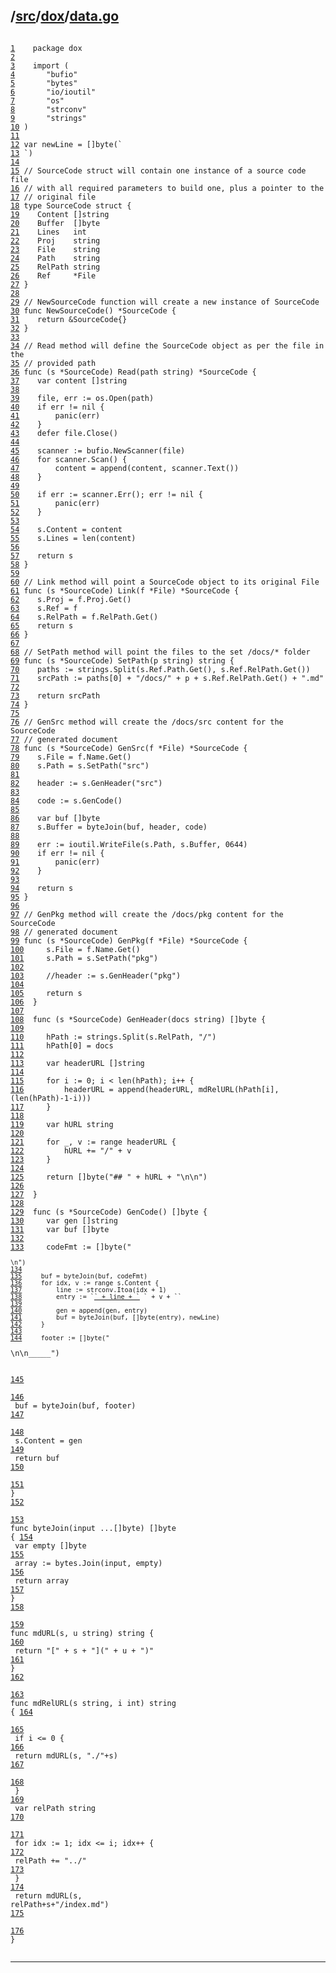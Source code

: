 ## /[src](../../src/index.md)/[dox](../dox/index.md)/[data.go](./data.go)

<pre class="code highlight"><code>
<span id="L1" class="line" lang="go"><a href="#L1">1</a>	</span><span class="comment">package dox</span>
<span id="L2" class="line" lang="go"><a href="#L2">2</a>	</span><span class="comment"></span>
<span id="L3" class="line" lang="go"><a href="#L3">3</a>	</span><span class="comment">import (</span>
<span id="L4" class="line" lang="go"><a href="#L4">4</a>	</span><span class="comment">	"bufio"</span>
<span id="L5" class="line" lang="go"><a href="#L5">5</a>	</span><span class="comment">	"bytes"</span>
<span id="L6" class="line" lang="go"><a href="#L6">6</a>	</span><span class="comment">	"io/ioutil"</span>
<span id="L7" class="line" lang="go"><a href="#L7">7</a>	</span><span class="comment">	"os"</span>
<span id="L8" class="line" lang="go"><a href="#L8">8</a>	</span><span class="comment">	"strconv"</span>
<span id="L9" class="line" lang="go"><a href="#L9">9</a>	</span><span class="comment">	"strings"</span>
<span id="L10" class="line" lang="go"><a href="#L10">10</a>	</span><span class="comment">)</span>
<span id="L11" class="line" lang="go"><a href="#L11">11</a>	</span><span class="comment"></span>
<span id="L12" class="line" lang="go"><a href="#L12">12</a>	</span><span class="comment">var newLine = []byte(`</span>
<span id="L13" class="line" lang="go"><a href="#L13">13</a>	</span><span class="comment">`)</span>
<span id="L14" class="line" lang="go"><a href="#L14">14</a>	</span><span class="comment"></span>
<span id="L15" class="line" lang="go"><a href="#L15">15</a>	</span><span class="comment">// SourceCode struct will contain one instance of a source code file</span>
<span id="L16" class="line" lang="go"><a href="#L16">16</a>	</span><span class="comment">// with all required parameters to build one, plus a pointer to the</span>
<span id="L17" class="line" lang="go"><a href="#L17">17</a>	</span><span class="comment">// original file</span>
<span id="L18" class="line" lang="go"><a href="#L18">18</a>	</span><span class="comment">type SourceCode struct {</span>
<span id="L19" class="line" lang="go"><a href="#L19">19</a>	</span><span class="comment">	Content []string</span>
<span id="L20" class="line" lang="go"><a href="#L20">20</a>	</span><span class="comment">	Buffer  []byte</span>
<span id="L21" class="line" lang="go"><a href="#L21">21</a>	</span><span class="comment">	Lines   int</span>
<span id="L22" class="line" lang="go"><a href="#L22">22</a>	</span><span class="comment">	Proj    string</span>
<span id="L23" class="line" lang="go"><a href="#L23">23</a>	</span><span class="comment">	File    string</span>
<span id="L24" class="line" lang="go"><a href="#L24">24</a>	</span><span class="comment">	Path    string</span>
<span id="L25" class="line" lang="go"><a href="#L25">25</a>	</span><span class="comment">	RelPath string</span>
<span id="L26" class="line" lang="go"><a href="#L26">26</a>	</span><span class="comment">	Ref     *File</span>
<span id="L27" class="line" lang="go"><a href="#L27">27</a>	</span><span class="comment">}</span>
<span id="L28" class="line" lang="go"><a href="#L28">28</a>	</span><span class="comment"></span>
<span id="L29" class="line" lang="go"><a href="#L29">29</a>	</span><span class="comment">// NewSourceCode function will create a new instance of SourceCode</span>
<span id="L30" class="line" lang="go"><a href="#L30">30</a>	</span><span class="comment">func NewSourceCode() *SourceCode {</span>
<span id="L31" class="line" lang="go"><a href="#L31">31</a>	</span><span class="comment">	return &SourceCode{}</span>
<span id="L32" class="line" lang="go"><a href="#L32">32</a>	</span><span class="comment">}</span>
<span id="L33" class="line" lang="go"><a href="#L33">33</a>	</span><span class="comment"></span>
<span id="L34" class="line" lang="go"><a href="#L34">34</a>	</span><span class="comment">// Read method will define the SourceCode object as per the file in the</span>
<span id="L35" class="line" lang="go"><a href="#L35">35</a>	</span><span class="comment">// provided path</span>
<span id="L36" class="line" lang="go"><a href="#L36">36</a>	</span><span class="comment">func (s *SourceCode) Read(path string) *SourceCode {</span>
<span id="L37" class="line" lang="go"><a href="#L37">37</a>	</span><span class="comment">	var content []string</span>
<span id="L38" class="line" lang="go"><a href="#L38">38</a>	</span><span class="comment"></span>
<span id="L39" class="line" lang="go"><a href="#L39">39</a>	</span><span class="comment">	file, err := os.Open(path)</span>
<span id="L40" class="line" lang="go"><a href="#L40">40</a>	</span><span class="comment">	if err != nil {</span>
<span id="L41" class="line" lang="go"><a href="#L41">41</a>	</span><span class="comment">		panic(err)</span>
<span id="L42" class="line" lang="go"><a href="#L42">42</a>	</span><span class="comment">	}</span>
<span id="L43" class="line" lang="go"><a href="#L43">43</a>	</span><span class="comment">	defer file.Close()</span>
<span id="L44" class="line" lang="go"><a href="#L44">44</a>	</span><span class="comment"></span>
<span id="L45" class="line" lang="go"><a href="#L45">45</a>	</span><span class="comment">	scanner := bufio.NewScanner(file)</span>
<span id="L46" class="line" lang="go"><a href="#L46">46</a>	</span><span class="comment">	for scanner.Scan() {</span>
<span id="L47" class="line" lang="go"><a href="#L47">47</a>	</span><span class="comment">		content = append(content, scanner.Text())</span>
<span id="L48" class="line" lang="go"><a href="#L48">48</a>	</span><span class="comment">	}</span>
<span id="L49" class="line" lang="go"><a href="#L49">49</a>	</span><span class="comment"></span>
<span id="L50" class="line" lang="go"><a href="#L50">50</a>	</span><span class="comment">	if err := scanner.Err(); err != nil {</span>
<span id="L51" class="line" lang="go"><a href="#L51">51</a>	</span><span class="comment">		panic(err)</span>
<span id="L52" class="line" lang="go"><a href="#L52">52</a>	</span><span class="comment">	}</span>
<span id="L53" class="line" lang="go"><a href="#L53">53</a>	</span><span class="comment"></span>
<span id="L54" class="line" lang="go"><a href="#L54">54</a>	</span><span class="comment">	s.Content = content</span>
<span id="L55" class="line" lang="go"><a href="#L55">55</a>	</span><span class="comment">	s.Lines = len(content)</span>
<span id="L56" class="line" lang="go"><a href="#L56">56</a>	</span><span class="comment"></span>
<span id="L57" class="line" lang="go"><a href="#L57">57</a>	</span><span class="comment">	return s</span>
<span id="L58" class="line" lang="go"><a href="#L58">58</a>	</span><span class="comment">}</span>
<span id="L59" class="line" lang="go"><a href="#L59">59</a>	</span><span class="comment"></span>
<span id="L60" class="line" lang="go"><a href="#L60">60</a>	</span><span class="comment">// Link method will point a SourceCode object to its original File</span>
<span id="L61" class="line" lang="go"><a href="#L61">61</a>	</span><span class="comment">func (s *SourceCode) Link(f *File) *SourceCode {</span>
<span id="L62" class="line" lang="go"><a href="#L62">62</a>	</span><span class="comment">	s.Proj = f.Proj.Get()</span>
<span id="L63" class="line" lang="go"><a href="#L63">63</a>	</span><span class="comment">	s.Ref = f</span>
<span id="L64" class="line" lang="go"><a href="#L64">64</a>	</span><span class="comment">	s.RelPath = f.RelPath.Get()</span>
<span id="L65" class="line" lang="go"><a href="#L65">65</a>	</span><span class="comment">	return s</span>
<span id="L66" class="line" lang="go"><a href="#L66">66</a>	</span><span class="comment">}</span>
<span id="L67" class="line" lang="go"><a href="#L67">67</a>	</span><span class="comment"></span>
<span id="L68" class="line" lang="go"><a href="#L68">68</a>	</span><span class="comment">// SetPath method will point the files to the set /docs/* folder</span>
<span id="L69" class="line" lang="go"><a href="#L69">69</a>	</span><span class="comment">func (s *SourceCode) SetPath(p string) string {</span>
<span id="L70" class="line" lang="go"><a href="#L70">70</a>	</span><span class="comment">	paths := strings.Split(s.Ref.Path.Get(), s.Ref.RelPath.Get())</span>
<span id="L71" class="line" lang="go"><a href="#L71">71</a>	</span><span class="comment">	srcPath := paths[0] + "/docs/" + p + s.Ref.RelPath.Get() + ".md"</span>
<span id="L72" class="line" lang="go"><a href="#L72">72</a>	</span><span class="comment"></span>
<span id="L73" class="line" lang="go"><a href="#L73">73</a>	</span><span class="comment">	return srcPath</span>
<span id="L74" class="line" lang="go"><a href="#L74">74</a>	</span><span class="comment">}</span>
<span id="L75" class="line" lang="go"><a href="#L75">75</a>	</span><span class="comment"></span>
<span id="L76" class="line" lang="go"><a href="#L76">76</a>	</span><span class="comment">// GenSrc method will create the /docs/src content for the SourceCode</span>
<span id="L77" class="line" lang="go"><a href="#L77">77</a>	</span><span class="comment">// generated document</span>
<span id="L78" class="line" lang="go"><a href="#L78">78</a>	</span><span class="comment">func (s *SourceCode) GenSrc(f *File) *SourceCode {</span>
<span id="L79" class="line" lang="go"><a href="#L79">79</a>	</span><span class="comment">	s.File = f.Name.Get()</span>
<span id="L80" class="line" lang="go"><a href="#L80">80</a>	</span><span class="comment">	s.Path = s.SetPath("src")</span>
<span id="L81" class="line" lang="go"><a href="#L81">81</a>	</span><span class="comment"></span>
<span id="L82" class="line" lang="go"><a href="#L82">82</a>	</span><span class="comment">	header := s.GenHeader("src")</span>
<span id="L83" class="line" lang="go"><a href="#L83">83</a>	</span><span class="comment"></span>
<span id="L84" class="line" lang="go"><a href="#L84">84</a>	</span><span class="comment">	code := s.GenCode()</span>
<span id="L85" class="line" lang="go"><a href="#L85">85</a>	</span><span class="comment"></span>
<span id="L86" class="line" lang="go"><a href="#L86">86</a>	</span><span class="comment">	var buf []byte</span>
<span id="L87" class="line" lang="go"><a href="#L87">87</a>	</span><span class="comment">	s.Buffer = byteJoin(buf, header, code)</span>
<span id="L88" class="line" lang="go"><a href="#L88">88</a>	</span><span class="comment"></span>
<span id="L89" class="line" lang="go"><a href="#L89">89</a>	</span><span class="comment">	err := ioutil.WriteFile(s.Path, s.Buffer, 0644)</span>
<span id="L90" class="line" lang="go"><a href="#L90">90</a>	</span><span class="comment">	if err != nil {</span>
<span id="L91" class="line" lang="go"><a href="#L91">91</a>	</span><span class="comment">		panic(err)</span>
<span id="L92" class="line" lang="go"><a href="#L92">92</a>	</span><span class="comment">	}</span>
<span id="L93" class="line" lang="go"><a href="#L93">93</a>	</span><span class="comment"></span>
<span id="L94" class="line" lang="go"><a href="#L94">94</a>	</span><span class="comment">	return s</span>
<span id="L95" class="line" lang="go"><a href="#L95">95</a>	</span><span class="comment">}</span>
<span id="L96" class="line" lang="go"><a href="#L96">96</a>	</span><span class="comment"></span>
<span id="L97" class="line" lang="go"><a href="#L97">97</a>	</span><span class="comment">// GenPkg method will create the /docs/pkg content for the SourceCode</span>
<span id="L98" class="line" lang="go"><a href="#L98">98</a>	</span><span class="comment">// generated document</span>
<span id="L99" class="line" lang="go"><a href="#L99">99</a>	</span><span class="comment">func (s *SourceCode) GenPkg(f *File) *SourceCode {</span>
<span id="L100" class="line" lang="go"><a href="#L100">100</a>	</span><span class="comment">	s.File = f.Name.Get()</span>
<span id="L101" class="line" lang="go"><a href="#L101">101</a>	</span><span class="comment">	s.Path = s.SetPath("pkg")</span>
<span id="L102" class="line" lang="go"><a href="#L102">102</a>	</span><span class="comment"></span>
<span id="L103" class="line" lang="go"><a href="#L103">103</a>	</span><span class="comment">	//header := s.GenHeader("pkg")</span>
<span id="L104" class="line" lang="go"><a href="#L104">104</a>	</span><span class="comment"></span>
<span id="L105" class="line" lang="go"><a href="#L105">105</a>	</span><span class="comment">	return s</span>
<span id="L106" class="line" lang="go"><a href="#L106">106</a>	</span><span class="comment">}</span>
<span id="L107" class="line" lang="go"><a href="#L107">107</a>	</span><span class="comment"></span>
<span id="L108" class="line" lang="go"><a href="#L108">108</a>	</span><span class="comment">func (s *SourceCode) GenHeader(docs string) []byte {</span>
<span id="L109" class="line" lang="go"><a href="#L109">109</a>	</span><span class="comment"></span>
<span id="L110" class="line" lang="go"><a href="#L110">110</a>	</span><span class="comment">	hPath := strings.Split(s.RelPath, "/")</span>
<span id="L111" class="line" lang="go"><a href="#L111">111</a>	</span><span class="comment">	hPath[0] = docs</span>
<span id="L112" class="line" lang="go"><a href="#L112">112</a>	</span><span class="comment"></span>
<span id="L113" class="line" lang="go"><a href="#L113">113</a>	</span><span class="comment">	var headerURL []string</span>
<span id="L114" class="line" lang="go"><a href="#L114">114</a>	</span><span class="comment"></span>
<span id="L115" class="line" lang="go"><a href="#L115">115</a>	</span><span class="comment">	for i := 0; i < len(hPath); i++ {</span>
<span id="L116" class="line" lang="go"><a href="#L116">116</a>	</span><span class="comment">		headerURL = append(headerURL, mdRelURL(hPath[i], (len(hPath)-1-i)))</span>
<span id="L117" class="line" lang="go"><a href="#L117">117</a>	</span><span class="comment">	}</span>
<span id="L118" class="line" lang="go"><a href="#L118">118</a>	</span><span class="comment"></span>
<span id="L119" class="line" lang="go"><a href="#L119">119</a>	</span><span class="comment">	var hURL string</span>
<span id="L120" class="line" lang="go"><a href="#L120">120</a>	</span><span class="comment"></span>
<span id="L121" class="line" lang="go"><a href="#L121">121</a>	</span><span class="comment">	for _, v := range headerURL {</span>
<span id="L122" class="line" lang="go"><a href="#L122">122</a>	</span><span class="comment">		hURL += "/" + v</span>
<span id="L123" class="line" lang="go"><a href="#L123">123</a>	</span><span class="comment">	}</span>
<span id="L124" class="line" lang="go"><a href="#L124">124</a>	</span><span class="comment"></span>
<span id="L125" class="line" lang="go"><a href="#L125">125</a>	</span><span class="comment">	return []byte("## " + hURL + "\n\n")</span>
<span id="L126" class="line" lang="go"><a href="#L126">126</a>	</span><span class="comment"></span>
<span id="L127" class="line" lang="go"><a href="#L127">127</a>	</span><span class="comment">}</span>
<span id="L128" class="line" lang="go"><a href="#L128">128</a>	</span><span class="comment"></span>
<span id="L129" class="line" lang="go"><a href="#L129">129</a>	</span><span class="comment">func (s *SourceCode) GenCode() []byte {</span>
<span id="L130" class="line" lang="go"><a href="#L130">130</a>	</span><span class="comment">	var gen []string</span>
<span id="L131" class="line" lang="go"><a href="#L131">131</a>	</span><span class="comment">	var buf []byte</span>
<span id="L132" class="line" lang="go"><a href="#L132">132</a>	</span><span class="comment"></span>
<span id="L133" class="line" lang="go"><a href="#L133">133</a>	</span><span class="comment">	codeFmt := []byte("<pre class=" + `"code highlight"` + "><code>\n")</span>
<span id="L134" class="line" lang="go"><a href="#L134">134</a>	</span><span class="comment"></span>
<span id="L135" class="line" lang="go"><a href="#L135">135</a>	</span><span class="comment">	buf = byteJoin(buf, codeFmt)</span>
<span id="L136" class="line" lang="go"><a href="#L136">136</a>	</span><span class="comment">	for idx, v := range s.Content {</span>
<span id="L137" class="line" lang="go"><a href="#L137">137</a>	</span><span class="comment">		line := strconv.Itoa(idx + 1)</span>
<span id="L138" class="line" lang="go"><a href="#L138">138</a>	</span><span class="comment">		entry := `<span id="L` + line + `" class="line" lang="go"><a href="#L` + line + `">` + line + `</a>	</span><span class="comment">` + v + `</span>`</span>
<span id="L139" class="line" lang="go"><a href="#L139">139</a>	</span><span class="comment"></span>
<span id="L140" class="line" lang="go"><a href="#L140">140</a>	</span><span class="comment">		gen = append(gen, entry)</span>
<span id="L141" class="line" lang="go"><a href="#L141">141</a>	</span><span class="comment">		buf = byteJoin(buf, []byte(entry), newLine)</span>
<span id="L142" class="line" lang="go"><a href="#L142">142</a>	</span><span class="comment">	}</span>
<span id="L143" class="line" lang="go"><a href="#L143">143</a>	</span><span class="comment"></span>
<span id="L144" class="line" lang="go"><a href="#L144">144</a>	</span><span class="comment">	footer := []byte("</code></pre>\n\n_____")</span>
<span id="L145" class="line" lang="go"><a href="#L145">145</a>	</span><span class="comment"></span>
<span id="L146" class="line" lang="go"><a href="#L146">146</a>	</span><span class="comment">	buf = byteJoin(buf, footer)</span>
<span id="L147" class="line" lang="go"><a href="#L147">147</a>	</span><span class="comment"></span>
<span id="L148" class="line" lang="go"><a href="#L148">148</a>	</span><span class="comment">	s.Content = gen</span>
<span id="L149" class="line" lang="go"><a href="#L149">149</a>	</span><span class="comment">	return buf</span>
<span id="L150" class="line" lang="go"><a href="#L150">150</a>	</span><span class="comment"></span>
<span id="L151" class="line" lang="go"><a href="#L151">151</a>	</span><span class="comment">}</span>
<span id="L152" class="line" lang="go"><a href="#L152">152</a>	</span><span class="comment"></span>
<span id="L153" class="line" lang="go"><a href="#L153">153</a>	</span><span class="comment">func byteJoin(input ...[]byte) []byte {</span>
<span id="L154" class="line" lang="go"><a href="#L154">154</a>	</span><span class="comment">	var empty []byte</span>
<span id="L155" class="line" lang="go"><a href="#L155">155</a>	</span><span class="comment">	array := bytes.Join(input, empty)</span>
<span id="L156" class="line" lang="go"><a href="#L156">156</a>	</span><span class="comment">	return array</span>
<span id="L157" class="line" lang="go"><a href="#L157">157</a>	</span><span class="comment">}</span>
<span id="L158" class="line" lang="go"><a href="#L158">158</a>	</span><span class="comment"></span>
<span id="L159" class="line" lang="go"><a href="#L159">159</a>	</span><span class="comment">func mdURL(s, u string) string {</span>
<span id="L160" class="line" lang="go"><a href="#L160">160</a>	</span><span class="comment">	return "[" + s + "](" + u + ")"</span>
<span id="L161" class="line" lang="go"><a href="#L161">161</a>	</span><span class="comment">}</span>
<span id="L162" class="line" lang="go"><a href="#L162">162</a>	</span><span class="comment"></span>
<span id="L163" class="line" lang="go"><a href="#L163">163</a>	</span><span class="comment">func mdRelURL(s string, i int) string {</span>
<span id="L164" class="line" lang="go"><a href="#L164">164</a>	</span><span class="comment"></span>
<span id="L165" class="line" lang="go"><a href="#L165">165</a>	</span><span class="comment">	if i <= 0 {</span>
<span id="L166" class="line" lang="go"><a href="#L166">166</a>	</span><span class="comment">		return mdURL(s, "./"+s)</span>
<span id="L167" class="line" lang="go"><a href="#L167">167</a>	</span><span class="comment"></span>
<span id="L168" class="line" lang="go"><a href="#L168">168</a>	</span><span class="comment">	}</span>
<span id="L169" class="line" lang="go"><a href="#L169">169</a>	</span><span class="comment">	var relPath string</span>
<span id="L170" class="line" lang="go"><a href="#L170">170</a>	</span><span class="comment"></span>
<span id="L171" class="line" lang="go"><a href="#L171">171</a>	</span><span class="comment">	for idx := 1; idx <= i; idx++ {</span>
<span id="L172" class="line" lang="go"><a href="#L172">172</a>	</span><span class="comment">		relPath += "../"</span>
<span id="L173" class="line" lang="go"><a href="#L173">173</a>	</span><span class="comment">	}</span>
<span id="L174" class="line" lang="go"><a href="#L174">174</a>	</span><span class="comment">	return mdURL(s, relPath+s+"/index.md")</span>
<span id="L175" class="line" lang="go"><a href="#L175">175</a>	</span><span class="comment"></span>
<span id="L176" class="line" lang="go"><a href="#L176">176</a>	</span><span class="comment">}</span>
</code></pre>

_____